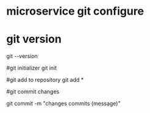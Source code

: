 # microservice git configure
# git version
git --version

#git initializer
git init

#git add to repository
git add *

#git commit changes

git commit -m "changes commits (message)"
